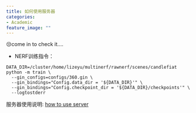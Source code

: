 ```yaml
---
title: 如何使用服务器
categories:
- Academic
feature_image: ""
---
```

😒come in to check it....
<!-- more -->
- NERF训练指令：

```
DATA_DIR=/cluster/home/lizeyu/multinerf/rawnerf/scenes/candlefiat
python -m train \
  --gin_configs=configs/360.gin \
  --gin_bindings="Config.data_dir = '${DATA_DIR}'" \
  --gin_bindings="Config.checkpoint_dir = '${DATA_DIR}/checkpoints'" \
  --logtostderr
```

服务器使用说明: [how to use server](https://sjtu-icat.github.io/post/21-01-01-server-usage/)
